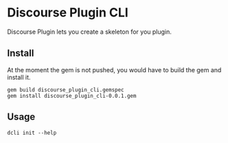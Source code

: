 # Discourse Plugin CLI

Discourse Plugin lets you create a skeleton for you plugin.

## Install

At the moment the gem is not pushed, you would have to build the gem and install it.

```
gem build discourse_plugin_cli.gemspec
gem install discourse_plugin_cli-0.0.1.gem
```

## Usage

```
dcli init --help
```

